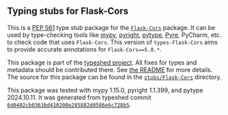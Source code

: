 ## Typing stubs for Flask-Cors

This is a [PEP 561](https://peps.python.org/pep-0561/)
type stub package for the [`Flask-Cors`](https://github.com/corydolphin/flask-cors) package.
It can be used by type-checking tools like
[mypy](https://github.com/python/mypy/),
[pyright](https://github.com/microsoft/pyright),
[pytype](https://github.com/google/pytype/),
[Pyre](https://pyre-check.org/),
PyCharm, etc. to check code that uses `Flask-Cors`. This version of
`types-Flask-Cors` aims to provide accurate annotations for
`Flask-Cors==5.0.*`.

This package is part of the [typeshed project](https://github.com/python/typeshed).
All fixes for types and metadata should be contributed there.
See [the README](https://github.com/python/typeshed/blob/main/README.md)
for more details. The source for this package can be found in the
[`stubs/Flask-Cors`](https://github.com/python/typeshed/tree/main/stubs/Flask-Cors)
directory.

This package was tested with
mypy 1.15.0,
pyright 1.1.399,
and pytype 2024.10.11.
It was generated from typeshed commit
[`6d0402cb0363bd410200e285882d0586e6c728b5`](https://github.com/python/typeshed/commit/6d0402cb0363bd410200e285882d0586e6c728b5).